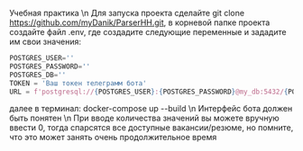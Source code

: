 Учебная практика \n
Для запуска проекта сделайте git clone https://github.com/myDanik/ParserHH.git, в корневой папке проекта создайте файл .env, где создадите следующие переменные и зададите им свои значения:
```python
POSTGRES_USER=''
POSTGRES_PASSWORD=''
POSTGRES_DB=''
TOKEN = 'Ваш токен телеграмм бота'
URL = f'postgresql://{POSTGRES_USER}:{POSTGRES_PASSWORD}@my_db:5432/{POSTGRES_DB}'
```
далее в терминал: docker-compose up --build \n
Интерфейс бота должен быть понятен \n
При вводе количества значений вы можете вручную ввести 0, тогда спарсятся все доступные вакансии/резюме, но помните, что это может занять очень продолжительное время
